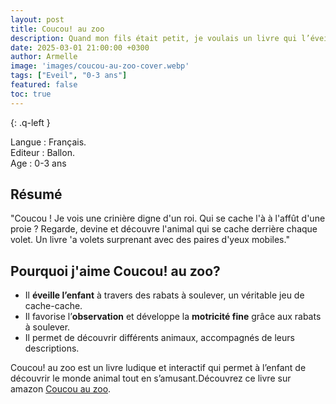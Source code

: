 ```yaml
---
layout: post
title: Coucou! au zoo 
description: Quand mon fils était petit, je voulais un livre qui l’éveille tout en lui faisant découvrir les animaux à travers de jolies descriptions et des rabats à soulever.
date: 2025-03-01 21:00:00 +0300
author: Armelle
image: 'images/coucou-au-zoo-cover.webp'
tags: ["Eveil", "0-3 ans"]
featured: false
toc: true
---
```


{: .q-left }

Langue : Français.     
Editeur : Ballon.   
Age : 0-3 ans

## Résumé

"Coucou ! Je vois une crinière digne d'un roi. Qui se cache l'à à l'affût d'une proie ? Regarde, devine et découvre l'animal qui se cache derrière chaque volet. Un livre 'a volets surprenant avec des paires d'yeux mobiles."

## Pourquoi j'aime Coucou! au zoo?

- Il **éveille l’enfant** à travers des rabats à soulever, un véritable jeu de cache-cache.
- Il favorise l’**observation** et développe la **motricité fine** grâce aux rabats à soulever.
- Il permet de découvrir différents animaux, accompagnés de leurs descriptions.

Coucou! au zoo est un livre ludique et interactif qui permet à l’enfant de découvrir le monde animal tout en s’amusant.Découvrez ce livre sur amazon [Coucou au zoo](https://amzn.to/3FYrH9Y). 

 




